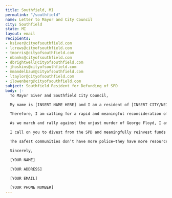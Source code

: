 ```yaml
---
title: Southfield, MI
permalink: "/southfield"
name: Letter to Mayor and City Council
city: Southfield
state: MI
layout: email
recipients:
- ksiver@cityofsouthfield.com
- lcrews@cityofsouthfield.com
- tmorris@cityofsouthfield.com
- nbanks@cityofsouthfield.com
- dbrightwell@cityofsouthfield.com
- jhoskins@cityofsouthfield.com
- mmandelbaum@cityofsouthfield.com
- ltaylor@cityofsouthfield.com
- ilowenberg@cityofsouthfield.com
subject: Southfield Resident for Defunding of SPD
body: |-
  To Mayor Siver and Southfield City Council,

  My name is [INSERT NAME HERE] and I am a resident of [INSERT CITY/NEIGHBORHOOD]. For centuries, our nation has upheld and perpetuated persistent racist and oppressive policies against Black communities. And during this past week our nation has come together to mourn, and mobilize against the chokehold of white supremacy in law enforcement.

  Therefore, I am calling for a rapid and meaningful reconsideration of the role of law enforcement in the Southfield community. In Southfield’s 19-20 FY budget, expenditures on Police vastly exceeded every other category at $26,774,810. This is unacceptable especially in a city where 70.3% of it’s residents are Black and thus more likely to be criminalized, assaulted, and incarcerated by our own law enforcement.

  As we march and rally against the unjust murder of George Floyd, I am concerned that the proposed raise in the Police budget will have a negative affect on Black Southfield residents.

  I call on you to divest from the SPD and meaningfully reinvest funds into the community. Instead of feeding the disenfranchisement of Black lives, the reallocated funds must be put towards social supports such as affordable housing, quality education, mental health response teams and public health approaches to violence prevention. We must begin valuing and trusting those who live in the community, to know how to best protect our community.

  The safest communities don’t have more police—they have more resources.

  Sincerely,

  [YOUR NAME]

  [YOUR ADDRESS]

  [YOUR EMAIL]

  [YOUR PHONE NUMBER]
---
```

